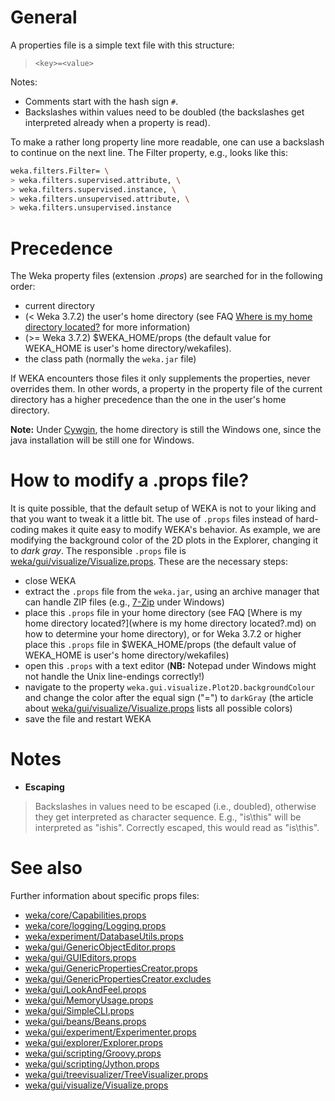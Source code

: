 

# General
A properties file is a simple text file with this structure:

> `<key>=<value>`

Notes:

* Comments start with the hash sign `#`.
* Backslashes within values need to be doubled (the backslashes get interpreted already when a property is read).

To make a rather long property line more readable, one can use a backslash to continue on the next line. The Filter property, e.g., looks like this:

```bash
weka.filters.Filter= \
> weka.filters.supervised.attribute, \
> weka.filters.supervised.instance, \
> weka.filters.unsupervised.attribute, \
> weka.filters.unsupervised.instance
```

# Precedence
The Weka property files (extension *.props*) are searched for in the following order:

* current directory
* (< Weka 3.7.2) the user's home directory (see FAQ [Where is my home directory located?](where_is_my_home_directory_located.md) for more information)
* (>= Weka 3.7.2) $WEKA_HOME/props (the default value for WEKA_HOME is user's home directory/wekafiles).
* the class path (normally the `weka.jar` file) 

If WEKA encounters those files it only supplements the properties, never overrides them. In other words, a property in the property file of the current directory has a higher precedence than the one in the user's home directory.

**Note:** Under [Cywgin](http://cygwin.com/), the home directory is still the Windows one, since the java installation will be still one for Windows.

# How to modify a .props file?
It is quite possible, that the default setup of WEKA is not to your liking and that you want to tweak it a little bit. The use of `.props` files instead of hard-coding makes it quite easy to modify WEKA's behavior. As example, we are modifying the background color of the 2D plots in the Explorer, changing it to *dark gray*. The responsible `.props` file is [weka/gui/visualize/Visualize.props](weka_gui_visualize_visualize.props.md).
These are the necessary steps:

* close WEKA
* extract the `.props` file from the `weka.jar`, using an archive manager that can handle ZIP files (e.g., [7-Zip](http://7-zip.org/) under Windows)
* place this `.props` file in your home directory (see FAQ [Where is my home directory located?](where is my home directory located?.md) on how to determine your home directory), or for Weka 3.7.2 or higher place this `.props` file in $WEKA_HOME/props (the default value of WEKA_HOME is user's home directory/wekafiles)
* open this `.props` with a text editor (**NB:** Notepad under Windows might not handle the Unix line-endings correctly!)
* navigate to the property `weka.gui.visualize.Plot2D.backgroundColour` and change the color after the equal sign ("=") to `darkGray` (the article about [weka/gui/visualize/Visualize.props](weka_gui_visualize_visualize.props.md) lists all possible colors)
* save the file and restart WEKA

# Notes
* **Escaping**
> Backslashes in values need to be escaped (i.e., doubled), otherwise they get interpreted as character sequence.
> E.g., "is\this" will be interpreted as "is<TAB>his". Correctly escaped, this would read as "is\\this".

# See also
Further information about specific props files:

* [weka/core/Capabilities.props](weka_core_capabilities.props.md)
* [weka/core/logging/Logging.props](weka_core_logging_logging.props.md)
* [weka/experiment/DatabaseUtils.props](weka_experiment_database_utils.props.md)
* [weka/gui/GenericObjectEditor.props](weka_gui_generic_object_editor.props.md)
* [weka/gui/GUIEditors.props](weka_gui_gui_editors.props.md)
* [weka/gui/GenericPropertiesCreator.props](weka_gui_generic_properties_creator.props.md)
* [weka/gui/GenericPropertiesCreator.excludes](weka_gui_generic_properties_creator.excludes.md)
* [weka/gui/LookAndFeel.props](weka_gui_look_and_feel.props.md)
* [weka/gui/MemoryUsage.props](weka_gui_memory_usage.props.md)
* [weka/gui/SimpleCLI.props](weka_gui_simple_cli.props.md)
* [weka/gui/beans/Beans.props](weka_gui_beans_beans.props.md)
* [weka/gui/experiment/Experimenter.props](weka_gui_experiment_experimenter.props.md)
* [weka/gui/explorer/Explorer.props](weka_gui_explorer_explorer.props.md)
* [weka/gui/scripting/Groovy.props](weka_gui_scripting_groovy.props.md)
* [weka/gui/scripting/Jython.props](weka_gui_scripting_jython.props.md)
* [weka/gui/treevisualizer/TreeVisualizer.props](weka_gui_tree_visualizer_tree_visualizes.props.md)
* [weka/gui/visualize/Visualize.props](weka_gui_visualize_visualize.props.md)
